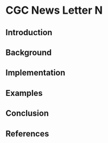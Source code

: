 # CGC News Letter N
## Introduction
## Background
## Implementation
## Examples
## Conclusion
## References
